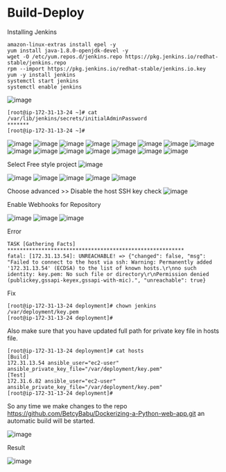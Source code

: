 # Build-Deploy

Installing Jenkins

```
amazon-linux-extras install epel -y
yum install java-1.8.0-openjdk-devel -y
wget -O /etc/yum.repos.d/jenkins.repo https://pkg.jenkins.io/redhat-stable/jenkins.repo
rpm --import https://pkg.jenkins.io/redhat-stable/jenkins.io.key
yum -y install jenkins
systemctl start jenkins
systemctl enable jenkins
```

![image](https://user-images.githubusercontent.com/23291976/150800602-7c933d30-e57f-4074-af90-5b1cd7d91d1e.png)
```
[root@ip-172-31-13-24 ~]# cat /var/lib/jenkins/secrets/initialAdminPassword
*******
[root@ip-172-31-13-24 ~]#
```

![image](https://user-images.githubusercontent.com/23291976/150800705-f819714d-9e65-47bd-a0b7-eaddd272718c.png)
![image](https://user-images.githubusercontent.com/23291976/150800777-7aeb15a3-6885-4f30-b1c7-fcd016e482f0.png)
![image](https://user-images.githubusercontent.com/23291976/150800847-64ddef6c-3d38-4160-b115-c79e874b5a59.png)
![image](https://user-images.githubusercontent.com/23291976/150802386-f6841eb0-107a-498b-b6fe-4c05e0f918d5.png)
![image](https://user-images.githubusercontent.com/23291976/150802478-45452fe7-4d06-4e22-92bd-e6e522ad3cf7.png)
![image](https://user-images.githubusercontent.com/23291976/150802564-e3920172-f0fe-462c-b2e7-c000f9a1d25c.png)
![image](https://user-images.githubusercontent.com/23291976/150802589-e9f8b7e0-edcf-4cca-a4d2-f4c8bed44dea.png)
![image](https://user-images.githubusercontent.com/23291976/150802688-39a815cf-bdde-449a-a529-5a094ed77f82.png)
![image](https://user-images.githubusercontent.com/23291976/150802846-93182a31-0fc1-42b0-a741-ba31894b5519.png)
![image](https://user-images.githubusercontent.com/23291976/150802937-5bc6fa84-a8f7-4d59-8477-4a16b7291362.png)
![image](https://user-images.githubusercontent.com/23291976/150802994-6ad9cd6c-87e5-416f-8adf-939812a50ff9.png)
![image](https://user-images.githubusercontent.com/23291976/150803147-a13cafe2-5ef4-4463-a6dc-3ffb0e8e8d99.png)
![image](https://user-images.githubusercontent.com/23291976/150803746-5bb49797-570b-45d2-8551-747f23a85813.png)
![image](https://user-images.githubusercontent.com/23291976/150803997-0e57d8ed-d98f-44e3-aaed-589bfa5ad396.png)
![image](https://user-images.githubusercontent.com/23291976/150804006-bca36540-7e53-418f-9222-7245fa07c9ee.png)

Select Free style project
![image](https://user-images.githubusercontent.com/23291976/150804140-5540d00f-d890-4435-a3bc-1051a98da7d5.png)

![image](https://user-images.githubusercontent.com/23291976/150804523-a4afdf32-4949-448c-b3ee-883cee51ecd2.png)
![image](https://user-images.githubusercontent.com/23291976/150805865-191b782a-4b83-440b-9f8f-2b54709584ee.png)
![image](https://user-images.githubusercontent.com/23291976/150806025-dde53073-985a-4ef7-9188-c80573e154cd.png)
![image](https://user-images.githubusercontent.com/23291976/150806285-6850d715-9c18-41df-8fa0-e74124375d1f.png)
![image](https://user-images.githubusercontent.com/23291976/150806403-5355d0ba-1904-4e33-b067-00aaf616f3fe.png)

Choose advanced >> Disable the host SSH key check
![image](https://user-images.githubusercontent.com/23291976/150806608-e51fd078-148e-4904-af96-d6b3a07151a5.png)


Enable Webhooks for Repository

![image](https://user-images.githubusercontent.com/23291976/150807052-25fa01d6-134d-4036-9096-224d454ca6d2.png)
![image](https://user-images.githubusercontent.com/23291976/150807295-0a4aeb26-bd60-4e1d-a78f-7277f6842b80.png)
![image](https://user-images.githubusercontent.com/23291976/150807341-22e55860-3278-4327-8b9a-7fff50ad0337.png)

Error
```
TASK [Gathering Facts] *********************************************************
fatal: [172.31.13.54]: UNREACHABLE! => {"changed": false, "msg": "Failed to connect to the host via ssh: Warning: Permanently added '172.31.13.54' (ECDSA) to the list of known hosts.\r\nno such identity: key.pem: No such file or directory\r\nPermission denied (publickey,gssapi-keyex,gssapi-with-mic).", "unreachable": true}
```
Fix
```
[root@ip-172-31-13-24 deployment]# chown jenkins /var/deployment/key.pem
[root@ip-172-31-13-24 deployment]#
```

Also make sure that you have updated full path for private key file in hosts file.

```
[root@ip-172-31-13-24 deployment]# cat hosts
[Build]
172.31.13.54 ansible_user="ec2-user" ansible_private_key_file="/var/deployment/key.pem"
[Test]
172.31.6.82 ansible_user="ec2-user" ansible_private_key_file="/var/deployment/key.pem"
[root@ip-172-31-13-24 deployment]#
```

So any time we make changes to the repo https://github.com/BetcyBabu/Dockerizing-a-Python-web-app.git an automatic build will be started.

![image](https://user-images.githubusercontent.com/23291976/150810050-7d8a4eae-5e91-4a0a-bdc2-5c4838d079d1.png)

Result

![image](https://user-images.githubusercontent.com/23291976/150810154-b4713c9b-9eae-4c3b-8f82-673697145eb9.png)




